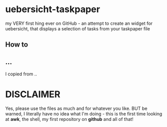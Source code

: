 # uebersicht-taskpaper
my VERY first hing ever on GitHub - an attempt to create an widget for uebersicht, that displays a selection of tasks from your taskpaper file

## How to


## ...

I copied from ..

# DISCLAIMER
Yes, please use the files as much and for whatever you like.
BUT be warned, I literally have no idea what I'm doing - this is the first time looking at **awk**, the shell, my first repository on **github** and all of that!
